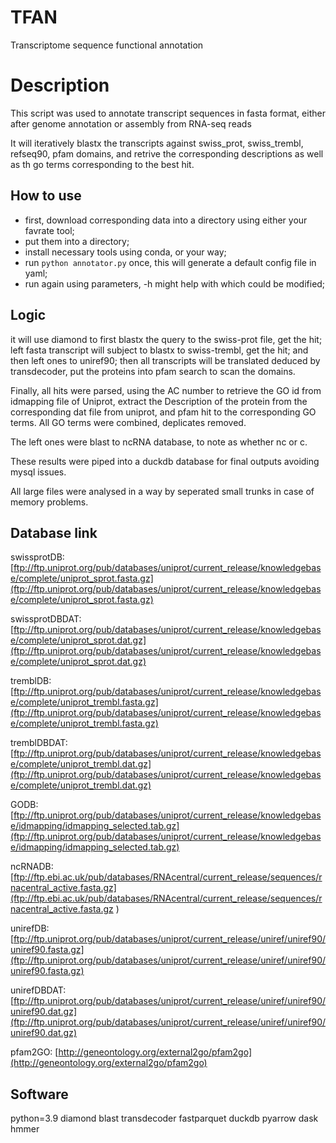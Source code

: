 # TFAN
Transcriptome sequence functional annotation

# Description
This script was used to annotate transcript sequences in fasta format, either after genome annotation or assembly from RNA-seq reads

It will iteratively blastx the transcripts against swiss_prot, swiss_trembl, refseq90, pfam domains, and retrive the corresponding descriptions as well as th go terms corresponding to the best hit.

## How to use

- first, download corresponding data into a directory using either your favrate tool;
- put them into a directory;
- install necessary tools using conda, or your way;
- run `` python annotator.py `` once, this will generate a default config file in yaml;
- run again using parameters, -h might help with which could be modified;

## Logic

  it will use diamond to first blastx the query to the swiss-prot file, get the hit; left fasta transcript will subject to blastx to swiss-trembl, get the hit; and then left ones to uniref90; then all transcripts will be translated deduced by transdecoder, put the proteins into pfam search to scan the domains.

  Finally, all hits were parsed, using the AC number to retrieve the GO id from idmapping file of Uniprot, extract the Description of the protein from the corresponding dat file from uniprot, and pfam hit to the corresponding GO terms. All GO terms were combined, deplicates removed. 
  
  The left ones were blast to ncRNA database, to note as whether nc or c.
  
  These results were piped into a duckdb database for final outputs avoiding mysql issues.

  All large files were analysed in a way by seperated small trunks in case of memory problems.

## Database link

swissprotDB: [ftp://ftp.uniprot.org/pub/databases/uniprot/current_release/knowledgebase/complete/uniprot_sprot.fasta.gz](ftp://ftp.uniprot.org/pub/databases/uniprot/current_release/knowledgebase/complete/uniprot_sprot.fasta.gz) 

swissprotDBDAT: [ftp://ftp.uniprot.org/pub/databases/uniprot/current_release/knowledgebase/complete/uniprot_sprot.dat.gz](ftp://ftp.uniprot.org/pub/databases/uniprot/current_release/knowledgebase/complete/uniprot_sprot.dat.gz) 

tremblDB: [ftp://ftp.uniprot.org/pub/databases/uniprot/current_release/knowledgebase/complete/uniprot_trembl.fasta.gz](ftp://ftp.uniprot.org/pub/databases/uniprot/current_release/knowledgebase/complete/uniprot_trembl.fasta.gz)

tremblDBDAT: [ftp://ftp.uniprot.org/pub/databases/uniprot/current_release/knowledgebase/complete/uniprot_trembl.dat.gz](ftp://ftp.uniprot.org/pub/databases/uniprot/current_release/knowledgebase/complete/uniprot_trembl.dat.gz)

GODB: [ftp://ftp.uniprot.org/pub/databases/uniprot/current_release/knowledgebase/idmapping/idmapping_selected.tab.gz](ftp://ftp.uniprot.org/pub/databases/uniprot/current_release/knowledgebase/idmapping/idmapping_selected.tab.gz) 

ncRNADB: [ftp://ftp.ebi.ac.uk/pub/databases/RNAcentral/current_release/sequences/rnacentral_active.fasta.gz](ftp://ftp.ebi.ac.uk/pub/databases/RNAcentral/current_release/sequences/rnacentral_active.fasta.gz ) 

unirefDB: [ftp://ftp.uniprot.org/pub/databases/uniprot/current_release/uniref/uniref90/uniref90.fasta.gz](ftp://ftp.uniprot.org/pub/databases/uniprot/current_release/uniref/uniref90/uniref90.fasta.gz) 

unirefDBDAT: [ftp://ftp.uniprot.org/pub/databases/uniprot/current_release/uniref/uniref90/uniref90.dat.gz](ftp://ftp.uniprot.org/pub/databases/uniprot/current_release/uniref/uniref90/uniref90.dat.gz) 

pfam2GO: [http://geneontology.org/external2go/pfam2go](http://geneontology.org/external2go/pfam2go)

## Software

python=3.9
diamond
blast
transdecoder
fastparquet
duckdb
pyarrow
dask
hmmer
